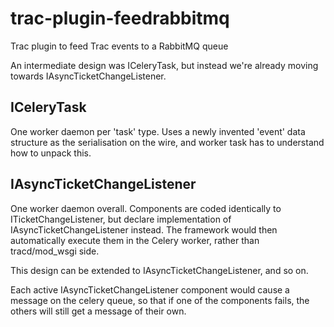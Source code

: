 # trac-plugin-feedrabbitmq
Trac plugin to feed Trac events to a RabbitMQ queue

An intermediate design was ICeleryTask, but instead we're already moving towards IAsyncTicketChangeListener.

ICeleryTask
-----------

One worker daemon per 'task' type. Uses a newly invented 'event' data
structure as the serialisation on the wire, and worker task has to
understand how to unpack this.

IAsyncTicketChangeListener
--------------------------

One worker daemon overall. Components are coded identically to
ITicketChangeListener, but declare implementation of
IAsyncTicketChangeListener instead. The framework would then
automatically execute them in the Celery worker, rather than
tracd/mod_wsgi side.

This design can be extended to IAsyncTicketChangeListener, and so on.

Each active IAsyncTicketChangeListener component would cause a message
on the celery queue, so that if one of the components fails, the
others will still get a message of their own.
